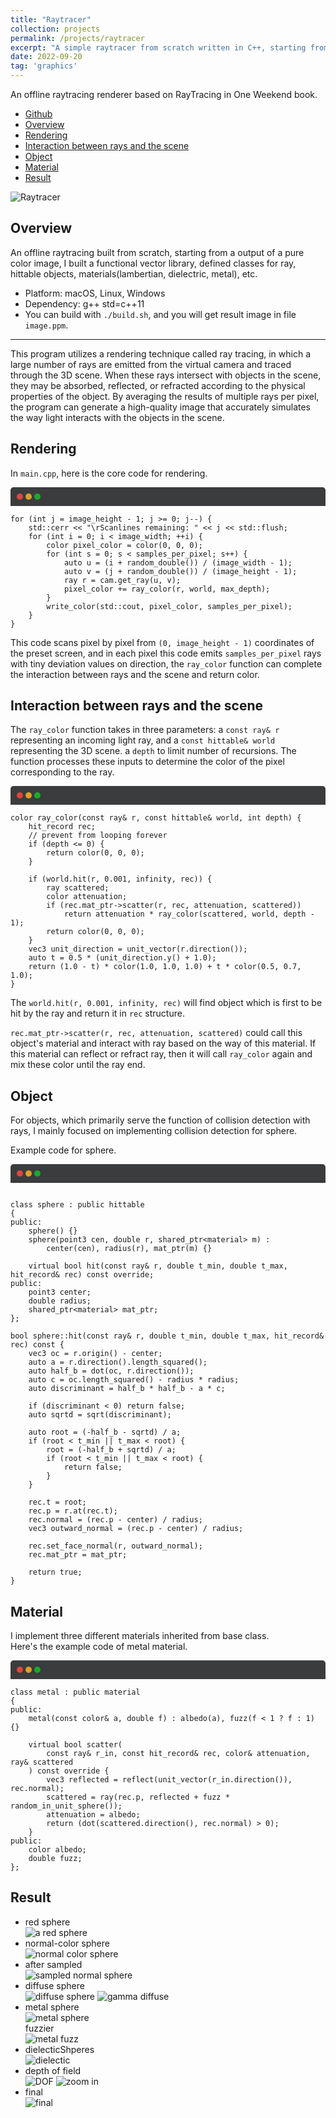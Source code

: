 ```yaml
---
title: "Raytracer"
collection: projects
permalink: /projects/raytracer
excerpt: "A simple raytracer from scratch written in C++, starting from a output of a pure color image, I built a simple vector computation library, defined classes for ray, hittable objects, materials(lambertian, dielectric, metal), etc. <br/><img src='/images/Raytracer.png'>"
date: 2022-09-20
tag: 'graphics'
---
```

<style>
    .mac {
        width:10px;
        height:10px;
        border-radius: 50%;
        float:left;
        margin:10px 0 0 4px;
    }
    .b1 {
        background:#E0443E;
        margin-left: 10px;
    }
    .b2 { background:#DEA123; }
    .b3 { background:#1AAB29; }
    .warpper{
        background:#3b3c3e;
        border-radius:5px;
        width:100%;
        height: 30px;
        border-bottom-left-radius: 0px;
        border-bottom-right-radius: 0px;
    }
    .highlighter-rouge {
        background-color: #404040 !important;
        border-top-left-radius:0px !important;
        border-top-right-radius:0px !important;
        border: 0px !important;
        border-top: 1px solid #000000 !important;
    }
    .highlighter-rouge:before{
        display: none;
    }
    .language-plaintext.highlighter-rouge{
        color: #b7b8ba !important;
    }

    .highlight::-webkit-scrollbar {
        width: 3px; /* 对垂直滚动条有效 */
        height: 3px;  /* 对水平滚动条有效 */
    }

    .highlight::-webkit-scrollbar-button {
        display: none;
    }

    .highlight::-webkit-scrollbar-track {
        -webkit-box-shadow: inset 0 0 6px rgba(0, 0, 0, .3);
        background-color: #b8b9bb;
        border-radius: 5px;
    }

    .highlight::-webkit-scrollbar-thumb {
        border-radius: 5px;
        -webkit-box-shadow: inset 0 0 6px rgba(0, 0, 0, .3);
        background-color: rgba(0, 0, 0, .1);
    }

    .highlight::-webkit-scrollbar-thumb:hover {
        background-color: rgba(0, 0, 0, .2);
    }

    .highlight::-webkit-scrollbar-corner {
        background: khaki;
    }
</style>

An offline raytracing renderer based on RayTracing in One Weekend book.  
- [Github](https://github.com/jinjinhe2001/RayTracer)
- [Overview](#overview)
- [Rendering](#rendering)
- [Interaction between rays and the scene](#interaction-between-rays-and-the-scene)
- [Object](#object)
- [Material](#material)
- [Result](#result)

![Raytracer](http://jinjinhe2001.github.io/images/Raytracer.png)

## Overview 
An offline raytracing built from scratch, starting from a output of a pure color image, I built a functional vector library, defined classes for ray, hittable objects, materials(lambertian, dielectric, metal), etc.  

- Platform: macOS, Linux, Windows
- Dependency: g++ std=c++11
- You can build with `./build.sh`, and you will get result image in file `image.ppm`.  
  
---
This program utilizes a rendering technique called ray tracing, in which a large number of rays are emitted from the virtual camera and traced through the 3D scene. When these rays intersect with objects in the scene, they may be absorbed, reflected, or refracted according to the physical properties of the object. By averaging the results of multiple rays per pixel, the program can generate a high-quality image that accurately simulates the way light interacts with the objects in the scene.

## Rendering 

In `main.cpp`, here is the core code for rendering.

<div class="warpper">
<div class="mac b1"></div>
<div class="mac b2"></div>
<div class="mac b3"></div>
</div>

```
for (int j = image_height - 1; j >= 0; j--) {
    std::cerr << "\rScanlines remaining: " << j << std::flush;
    for (int i = 0; i < image_width; ++i) {
        color pixel_color = color(0, 0, 0);
        for (int s = 0; s < samples_per_pixel; s++) {
            auto u = (i + random_double()) / (image_width - 1);
            auto v = (j + random_double()) / (image_height - 1);
            ray r = cam.get_ray(u, v);
            pixel_color += ray_color(r, world, max_depth);
        }
        write_color(std::cout, pixel_color, samples_per_pixel);
    }
}
```
This code scans pixel by pixel from `(0, image_height - 1)` coordinates of the preset screen, and in each pixel this code emits `samples_per_pixel` rays with tiny deviation values on direction, the `ray_color` function can complete the interaction between rays and the scene and return color.

## Interaction between rays and the scene
The `ray_color` function takes in three parameters: a `const ray& r` representing an incoming light ray, and a `const hittable& world` representing the 3D scene. a `depth` to limit number of recursions. The function processes these inputs to determine the color of the pixel corresponding to the ray.

<div class="warpper">
<div class="mac b1"></div>
<div class="mac b2"></div>
<div class="mac b3"></div>
</div>

```
color ray_color(const ray& r, const hittable& world, int depth) {
    hit_record rec;
    // prevent from looping forever
    if (depth <= 0) {
        return color(0, 0, 0);
    }

    if (world.hit(r, 0.001, infinity, rec)) {
        ray scattered;
        color attenuation;
        if (rec.mat_ptr->scatter(r, rec, attenuation, scattered))
            return attenuation * ray_color(scattered, world, depth - 1);
        return color(0, 0, 0);
    }
    vec3 unit_direction = unit_vector(r.direction());
    auto t = 0.5 * (unit_direction.y() + 1.0);
    return (1.0 - t) * color(1.0, 1.0, 1.0) + t * color(0.5, 0.7, 1.0);
}
```
The `world.hit(r, 0.001, infinity, rec)` will find object which is first to be hit by the ray and return it in `rec` structure.

`rec.mat_ptr->scatter(r, rec, attenuation, scattered)` could call this object's material and interact with ray based on the way of this material. If this material can reflect or refract ray, then it will call `ray_color` again and mix these color until the ray end.
## Object
For objects, which primarily serve the function of collision detection with rays, I mainly focused on implementing collision detection for sphere.

Example code for sphere.

<div class="warpper">
<div class="mac b1"></div>
<div class="mac b2"></div>
<div class="mac b3"></div>
</div>

```

class sphere : public hittable
{
public:
    sphere() {}
    sphere(point3 cen, double r, shared_ptr<material> m) : 
        center(cen), radius(r), mat_ptr(m) {}

    virtual bool hit(const ray& r, double t_min, double t_max, hit_record& rec) const override;
public:
    point3 center;
    double radius;
    shared_ptr<material> mat_ptr;
};

bool sphere::hit(const ray& r, double t_min, double t_max, hit_record& rec) const {
    vec3 oc = r.origin() - center;
    auto a = r.direction().length_squared();
    auto half_b = dot(oc, r.direction());
    auto c = oc.length_squared() - radius * radius;
    auto discriminant = half_b * half_b - a * c;

    if (discriminant < 0) return false;
    auto sqrtd = sqrt(discriminant);

    auto root = (-half_b - sqrtd) / a;
    if (root < t_min || t_max < root) {
        root = (-half_b + sqrtd) / a;
        if (root < t_min || t_max < root) {
            return false;
        }
    }

    rec.t = root;
    rec.p = r.at(rec.t);
    rec.normal = (rec.p - center) / radius;
    vec3 outward_normal = (rec.p - center) / radius;

    rec.set_face_normal(r, outward_normal);
    rec.mat_ptr = mat_ptr;
    
    return true;
}
```

## Material
I implement three different materials inherited from base class.  
Here's the example code of metal material.

<div class="warpper">
<div class="mac b1"></div>
<div class="mac b2"></div>
<div class="mac b3"></div>
</div>

```
class metal : public material
{
public:
    metal(const color& a, double f) : albedo(a), fuzz(f < 1 ? f : 1) {}
    
    virtual bool scatter(
        const ray& r_in, const hit_record& rec, color& attenuation, ray& scattered
    ) const override {
        vec3 reflected = reflect(unit_vector(r_in.direction()), rec.normal);
        scattered = ray(rec.p, reflected + fuzz * random_in_unit_sphere());
        attenuation = albedo;
        return (dot(scattered.direction(), rec.normal) > 0);
    }
public:
    color albedo;
    double fuzz;
};
```

## Result

- red sphere  
![a red sphere](http://jinjinhe2001.github.io/images/raytracer/redSphere.png)
- normal-color sphere  
![normal color sphere](http://jinjinhe2001.github.io/images/raytracer/normalsColoredSphere.png)
- after sampled  
![sampled normal sphere](http://jinjinhe2001.github.io/images/raytracer/sampledNormalSphere.png)
- diffuse sphere  
![diffuse sphere](http://jinjinhe2001.github.io/images/raytracer/diffuseSphere.png)
![gamma diffuse](http://jinjinhe2001.github.io/images/raytracer/gammaDiffuseSphere.png)
- metal sphere  
![metal sphere](http://jinjinhe2001.github.io/images/raytracer/materialSpheres.png)  
fuzzier  
![metal fuzz](http://jinjinhe2001.github.io/images/raytracer/metalFuzzSpheres.png)
- dielecticShperes  
![dielectic](http://jinjinhe2001.github.io/images/raytracer/dielectricShperes.png)
- depth of field  
![DOF](http://jinjinhe2001.github.io/images/raytracer/depthOfField.png)
![zoom in](http://jinjinhe2001.github.io/images/raytracer/zoomIn.png)
- final  
![final](http://jinjinhe2001.github.io/images/raytracer/final.png)
